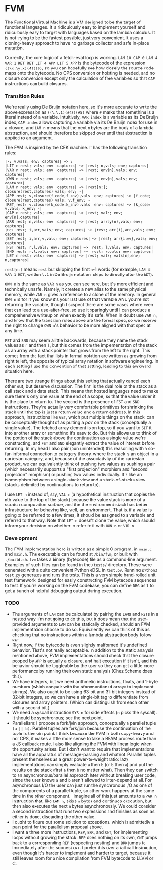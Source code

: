 # FVM

The Functional Virtual Machine is a VM designed to be the target of functional languages. It is ridiculously easy to implement yourself and ridiculously easy to target with languages based on the lambda calculus. It is not trying to be the fastest possible, just very convenient. It uses a cloning-heavy approach to have no garbage collector and safe in-place mutation.

Currently, the core logic of a fetch-eval loop is working. `LAM 10 CAP 0 LAM 4 VAR 1 RET RET LIT 4 APP LIT 5 APP` is the bytecode of the expression `((\x.\y.x)(4))(5)`, so you can hopefully see how closely the source code maps onto the bytecode. No CPS conversion or hoisting is needed, and no closure conversion except only the calculation of free variables so that `CAP` instructions can build closures.

### Transition Rules

We're really using De Bruijn notation here, so it's more accurate to write the above expression as `((\.\.1)(#4))(#5)` where `#` marks that something is a literal instead of a variable. Intuitively, `VAR index` is a variable as its De Bruijn index, `CAP index` allows capturing a variable via its De Bruijn index for use in a closure, and `LAM n` means that the next `n` bytes are the body of a lambda abstraction, and should therefore be skipped over until that abstraction is applied to an argument.

The FVM is inspired by the CEK machine. It has the following transition rules:
```
|-; v,vals; env; captures| ~> v
|LIT n rest; vals; env; captures| ~> |rest; n,vals; env; captures|
|VAR n rest; vals; env; captures| ~> |rest; env[n],vals; env; captures|
|OWN n rest; vals; env; captures| ~> |rest; env[n],vals; env; captures|
|LAM n rest; vals; env; captures| ~> |rest[n:]; closure(rest,captures),vals; env; -|
|APP rest; v,closure(f_code,f_env),vals; env; captures| ~> |f_code; closure(rest,captures),vals; v,f_env; -|
|RET rest; v,closure(k_code,k_env),vals; env; captures| ~> |k_code; v,vals; k_env; -|
|CAP n rest; vals; env; captures| ~> |rest; vals; env; env[n],captures|
|ARR rest; n,vals; env; captures| ~> |rest; array(n),vals; env; captures|
|GET rest; i,arr,vals; env; captures| ~> |rest; arr[i],arr,vals; env; captures|
|SET rest; i,arr,v,vals; env; captures| ~> |rest; arr{i:=v},vals; env; captures|
|FST rest; r,l,vals; env; captures| ~> |rest; l,vals; env; captures|
|SND rest; r,l,vals; env; captures| ~> |rest; r,vals; env; captures|
|LET n rest; vals; env; captures| ~> |rest; vals; vals[n],env; n,captures|
```
`rest[n:]` means `rest` but skipping the first `n`-1 words (for example, `LAM 4 VAR 1 RET`, written `\.1` in De Bruijn notation, skips to directly after the `RET`). 

`OWN n` is the same as `VAR n` as you can see here, but it's more efficient and technically unsafe. Namely, it creates a new alias to the same physical memory, while `VAR n` gives a reference to a clone of the memory. In general `OWN n` is for if you know it's your last use of that variable AND you're not returning the variable, though I suspect there are some cases where even that can lead to a use-after-free, so use it sparingly until I can produce a comprehensive writeup on when exactly it's safe. When in doubt use `VAR n`, and know that the transition rules above are the formal spec, so we reserve the right to change `OWN n`'s behavior to be more aligned with that spec at any time.

`FST` and `SND` may seem a little backwards, because they name the stack values as `r` and then `l`, but this comes from the implementation of the stack as an array with a stack pointer that grows from the left to the right. This comes from the fact that lists in formal notation are written as growing from right to left, the opposite of typical array notation in software engineering. In each setting I use the convention of that setting, leading to this awkward situation here.

There are two strange things about this setting that actually cancel each other out, but deserve discussion. The first is the dual role of the stack as a call stack and a data stack. This means that hosted languages need to make sure there's only one value at the end of a scope, so that the value under it is the place to return to. The second is the presence of `FST` and `SND` instructions. They're actually very comfortable primitives for shrinking the stack until the top is just a return value and a return address. In this approach, instructions like `GET`, which put multiple things on the stack, can be conceptually thought of as putting a *pair* on the stack (conceptually a single value). The fetched array element is on top, so if you want to `SET` it into another array or something it's easy to do. But this allows us to think of the portion of the stack above the continuation as a single value we're constructing, and `FST` and `SND` elegantly extract the value of interest before returning. In my head I also pair (pun unintended) this reasoning with a so-far-informal connection to category theory, where the stack is an object in a cartesian category, and, because of the associativity of the cartesian product, we can equivalently think of pushing two values as pushing a pair (which necessarily supports a "first projection" morphism and "second projection" morphism) or pushing two values individually. It's like an isomorphism between a single-stack view and a stack-of-stacks view (stacks delimited by continuations to return to).

I use `LET n` instead of, say, `VAL n` (a hypothetical instruction that copies the `n`th value to the top of the stack) because the value stack is more of a scratch computation surface, and the the environment stack has better infrastructure for behaving like, well, an environment. That is, if a value is going to be referred to a few times, it should be assigned to a variable and referred to that way. Note that `LET n` doesn't clone the value, which should inform your decision on whether to refer to it with `OWN n` or `VAR n`.

### Development

The FVM implementation here is written as a simple C program, in `main.c` and `main.h`. The executable can be found at `/bin/fvm`, or built with `./build.sh`. `fvm` takes a binary (bytecode) file as a command-line argument. Examples of such files can be found in the `/tests/` directory. These were generated with a quite convenient Python eDSL in `test.py`. Running `python3 test.py` generates and runs the tests. This is a very simple hand-rolled unit test framework, designed for easily constructing FVM bytecode sequences to test. If you're working on the FVM codebase, you can define `DBG` as `1` to get a bunch of helpful debugging output during execution.

### TODO
- The arguments of `LAM` can be calculated by pairing the `LAM`s and `RET`s in a nested way. I'm not going to do this, but it does mean that the user-provided arguments to `LAM` can be statically checked, should an FVM implementation choose to do so. Equivalently we can think of this as checking that no instructions within a lambda abstraction body follow `RET`.
- Right now, if the bytecode is even slightly malformed it's undefined behavior. That's not really acceptable. In addition to the static analysis mentioned above, FVM implementations should check that the closure popped by `APP` is actually a closure, and halt execution if it isn't, and this behavior should be toggleable by the user so they can get a little more performance by running their own static analysis (Chez Scheme does this).
- We have integers, but we need arithmetic instructions, floats, and 1-byte numbers (which can pair with the aforementioned arrays to implement strings). We also ought to be using 63-bit and 31-bit integers instead of 32-bit integers, so we can have a single-bit tag to differentiate from closures and array pointers. (Which can distinguish from each other with a second bit.)
- We need a syscall instruction `SYS n` for side effects (`n` picks the syscall). It should be synchronous; see the next point.
- Parallelism: I propose a fork/join approach, conceptually a parallel tuple `(a || b)`. Parallel tuples are fork/join because the continuation of the tuple is the join point. I think because the FVM is both copy-heavy and not CPS, it makes a little more sense to take a BEAM process route than a JS callback route. I also like aligning the FVM with linear logic when the opportunity arises. But I don't want to require that implementations have all the apparatus of message-passing and whatnot. Parallel tuples present themselves as a great power-to-weight ratio: lazy implementations can simply evaluate `a` then `b` (or `b` then `a`) and put the results on the stack (first `a` then `b` no matter what). Then they can switch to an asynchronous/parallel approach later without breaking user code, since the user knows `a` and `b` aren't allowed to inter-depend at all. For asynchronous I/O the user can just run the synchronous I/O as one of the components of a parallel tuple, so other work happens at the same time in the other component. I imagine all of this just amounts to a `PAR n` instruction that, like `LAM n`, skips `n` bytes and continues execution, but then also executes the next `n` bytes asynchronously. We could consider a second instruction that runs two expressions and finishes as soon as either is done, discarding the other value.
- I ought to figure out some solution to exceptions, which is admittedly a pain point for the parallelism proposal above.
- I want a three more instructions, `REP`, `BRK`, and `CNT`, for implementing loops without growing the stack. `REP` does nothing on its own, `CNT` jumps back to a corresponding `REP` (respecting nesting) and `BRK` jumps to immediately after the soonest `CNT`. I prefer this over a tail call instruction, even though it's harder to implement and harder to target, because it still leaves room for a nice compilation from FVM bytecode to LLVM or C.
